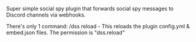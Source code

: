 Super simple social spy plugin that forwards social spy messages to Discord channels via webhooks.

There's only 1 command:
/dss reload - This reloads the plugin config.yml & embed.json files. The permission is "dss.reload"

